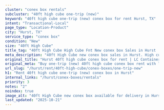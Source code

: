 ```yaml
---
cluster: "conex box rentals"
subcluster: "40ft high cube one-trip (new)"
keyword: "40ft high cube one-trip (new) conex box for rent Hurst, TX"
intent: "Transactional-Local"
page_type: "Location-Product"
city: "Hurst, TX"
service_type: "conex box"
condition: "New"
size: "40ft High Cube"
title_tag: "40ft High Cube High Cube Fnt New conex box Sales in Hurst | LC Container"
meta_description: "40ft High Cube new conex box sales in Hurst. High cube containers with extra height. Fast delivery, competitive pricing. Serving conex boxes area. Quote ID: IQL. Call (214) 524-4168 for your free quote today."
original_title: "Hurst 40ft high cube conex box for rent | LC Container"
original_meta: "Buy one-trip (new) 40ft high cube conex box rent with local delivery in Hurst, TX. LC Container — local Since 2003. Request a fast quote today."
url_slug: "/hurst/rent/40ft-high-cube/conex-boxes/one-trip-new"
h1: "Rent 40ft high cube one-trip (new) conex box in Hurst"
internal_links: "/hurst/conex-boxes/rentals"
priority: 3
notes: "2"
noindex: true
image_alt: "40ft High Cube new conex box available for delivery in Hurst"
last_updated: "2025-10-21"
---
```


<!-- TODO: Add unique city/inventory copy, images, and internal links here. -->

